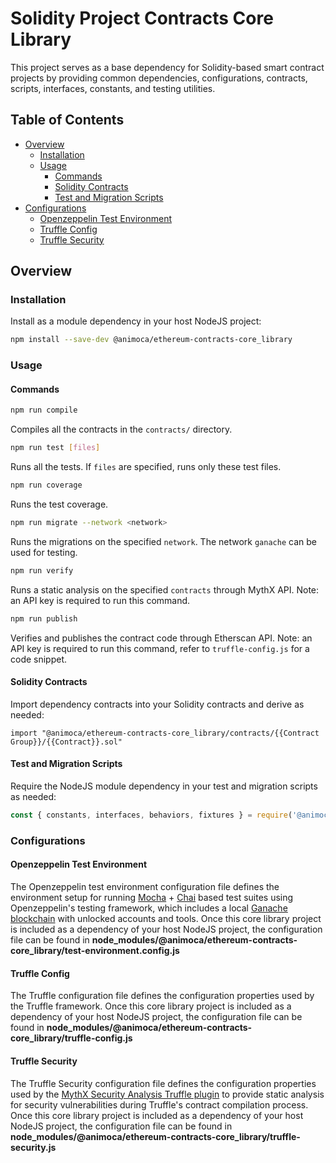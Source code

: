 # Solidity Project Contracts Core Library

This project serves as a base dependency for Solidity-based smart contract projects by providing common dependencies, configurations, contracts, scripts, interfaces, constants, and testing utilities.


## Table of Contents

- [Overview](#overview)
  * [Installation](#installation)
  * [Usage](#usage)
    - [Commands](#commands)
    - [Solidity Contracts](#solidity-contracts)
    - [Test and Migration Scripts](#test-and-migration-scripts)
- [Configurations](#configurations)
  * [Openzeppelin Test Environment](#openzeppelin-test-environment)
  * [Truffle Config](#truffle-config)
  * [Truffle Security](#truffle-security)


## Overview

### Installation

Install as a module dependency in your host NodeJS project:

```bash
npm install --save-dev @animoca/ethereum-contracts-core_library
```


### Usage

#### Commands

```bash
npm run compile
```
Compiles all the contracts in the `contracts/` directory.

```bash
npm run test [files]
```
Runs all the tests. If `files` are specified, runs only these test files.

```bash
npm run coverage
```
Runs the test coverage.

```bash
npm run migrate --network <network>
```
Runs the migrations on the specified `network`.
The network `ganache` can be used for testing.

```bash
npm run verify
```
Runs a static analysis on the specified `contracts` through MythX API.
Note: an API key is required to run this command.

```bash
npm run publish
```
Verifies and publishes the contract code through Etherscan API.
Note: an API key is required to run this command, refer to `truffle-config.js` for a code snippet.


#### Solidity Contracts

Import dependency contracts into your Solidity contracts and derive as needed:

```solidity
import "@animoca/ethereum-contracts-core_library/contracts/{{Contract Group}}/{{Contract}}.sol"
```


#### Test and Migration Scripts

Require the NodeJS module dependency in your test and migration scripts as needed:

```javascript
const { constants, interfaces, behaviors, fixtures } = require('@animoca/ethereum-contracts-core_library');
```


### Configurations

#### Openzeppelin Test Environment

The Openzeppelin test environment configuration file defines the environment setup for running [Mocha](https://mochajs.org/) + [Chai](https://www.chaijs.com/) based test suites using Openzeppelin's testing framework, which includes a local [Ganache blockchain](https://github.com/trufflesuite/ganache-core) with unlocked accounts and tools. Once this core library project is included as a dependency of your host NodeJS project, the configuration file can be found in **node_modules/@animoca/ethereum-contracts-core_library/test-environment.config.js**


#### Truffle Config

The Truffle configuration file defines the configuration properties used by the Truffle framework. Once this core library project is included as a dependency of your host NodeJS project, the configuration file can be found in **node_modules/@animoca/ethereum-contracts-core_library/truffle-config.js**


#### Truffle Security

The Truffle Security configuration file defines the configuration properties used by the [MythX Security Analysis Truffle plugin](https://www.npmjs.com/package/truffle-security) to provide static analysis for security vulnerabilities during Truffle's contract compilation process. Once this core library project is included as a dependency of your host NodeJS project, the configuration file can be found in **node_modules/@animoca/ethereum-contracts-core_library/truffle-security.js**
